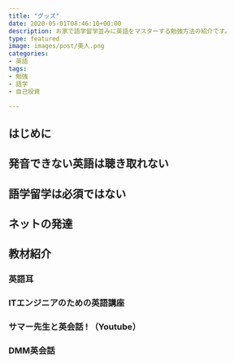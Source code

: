 ```yaml
---
title: "グッズ"
date: 2020-05-01T08:46:10+00:00
description: お家で語学留学並みに英語をマスターする勉強方法の紹介です。
type: featured
image: images/post/美人.png
categories:
- 英語
tags:
- 勉強
- 語学
- 自己投資

---
```

## はじめに

## 発音できない英語は聴き取れない

## 語学留学は必須ではない

## ネットの発達

## 教材紹介

### 英語耳

### ITエンジニアのための英語講座

### **サマー先生と英会話 ! （Youtube）**

### DMM英会話